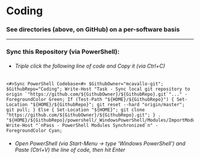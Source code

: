 # Coding

### See directories (above, on GitHub) on a per-software basis

***
### Sync this Repository (via PowerShell):
* ###### Triple click the following line of code and Copy it (via Ctrl+C)
```
<#>Sync PowerShell Codebase<#> $GithubOwner="mcavallo-git"; $GithubRepo="Coding"; Write-Host "Task - Sync local git repository to origin `"https://github.com/${GithubOwner}/${GithubRepo}.git`"..." -ForegroundColor Green; If (Test-Path "${HOME}/${GithubRepo}") { Set-Location "${HOME}/${GithubRepo}"; git reset --hard "origin/master"; git pull; } Else { Set-Location "${HOME}"; git clone "https://github.com/${GithubOwner}/${GithubRepo}.git"; } . "${HOME}/${GithubRepo}/powershell/_WindowsPowerShell/Modules/ImportModules.ps1"; Write-Host "`nPass - PowerShell Modules Synchronized`n" -ForegroundColor Cyan;
```
* ###### Open PowerShell (via Start-Menu -> type 'Windows PowerShell') and Paste (Ctrl+V) the line of code, then hit Enter
